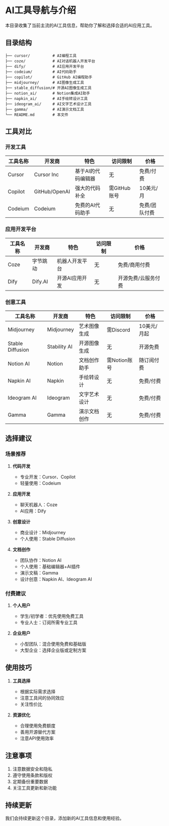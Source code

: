 # AI工具导航与介绍

本目录收集了当前主流的AI工具信息，帮助你了解和选择合适的AI应用工具。

## 目录结构
```
├── cursor/          # AI编程工具
├── coze/            # AI对话机器人开发平台
├── dify/            # AI应用开发平台
├── codeium/         # AI代码助手
├── copilot/         # GitHub AI编程助手
├── midjourney/      # AI图像生成工具
├── stable_diffusion/# 开源AI图像生成工具
├── notion_ai/       # Notion集成AI助手
├── napkin_ai/       # AI手绘转设计工具
├── ideogram_ai/     # AI文字艺术设计工具
├── gamma/           # AI演示文档工具
└── README.md        # 本文件
```

## 工具对比

### 开发工具
| 工具名称 | 开发商 | 特色 | 访问限制 | 价格 |
|---------|--------|------|----------|------|
| Cursor | Cursor Inc | 基于AI的代码编辑器 | 无 | 免费/付费 |
| Copilot | GitHub/OpenAI | 强大的代码补全 | 需GitHub账号 | 10美元/月 |
| Codeium | Codeium | 免费的AI代码助手 | 无 | 免费/团队付费 |

### 应用开发平台
| 工具名称 | 开发商 | 特色 | 访问限制 | 价格 |
|---------|--------|------|----------|------|
| Coze | 字节跳动 | 机器人开发平台 | 无 | 免费/商用付费 |
| Dify | Dify.AI | 开源AI应用开发 | 无 | 开源免费/云服务付费 |

### 创意工具
| 工具名称 | 开发商 | 特色 | 访问限制 | 价格 |
|---------|--------|------|----------|------|
| Midjourney | Midjourney | 艺术图像生成 | 需Discord | 10美元/月起 |
| Stable Diffusion | Stability AI | 开源图像生成 | 无 | 开源免费 |
| Notion AI | Notion | 文档创作助手 | 需Notion账号 | 随订阅付费 |
| Napkin AI | Napkin | 手绘转设计 | 无 | 免费/付费 |
| Ideogram AI | Ideogram | 文字艺术设计 | 无 | 免费/付费 |
| Gamma | Gamma | 演示文档创作 | 无 | 免费/付费 |

## 选择建议

### 场景推荐
1. **代码开发**
   - 专业开发：Cursor、Copilot
   - 轻量使用：Codeium

2. **应用开发**
   - 聊天机器人：Coze
   - AI应用：Dify

3. **创意设计**
   - 商业设计：Midjourney
   - 个人使用：Stable Diffusion

4. **文档创作**
   - 团队协作：Notion AI
   - 个人使用：基础编辑器+AI插件
   - 演示文稿：Gamma
   - 设计创意：Napkin AI、Ideogram AI

### 付费建议
1. **个人用户**
   - 学生/初学者：优先使用免费工具
   - 专业人士：订阅所需专业工具

2. **企业用户**
   - 小型团队：混合使用免费和基础版
   - 大型企业：选择企业版或定制方案

## 使用技巧
1. **工具选择**
   - 根据实际需求选择
   - 注意工具间的协同效应
   - 关注性价比

2. **资源优化**
   - 合理使用免费额度
   - 善用开源替代方案
   - 注意API使用效率

## 注意事项
1. 注意数据安全和隐私
2. 遵守使用条款和版权
3. 定期备份重要数据
4. 关注工具更新和新功能

## 持续更新
我们会持续更新这个目录，添加新的AI工具信息和使用经验。 